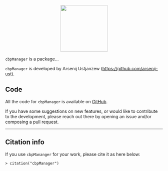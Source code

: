 <div align="center">
<img src="www/logo.png" alt="" width="150" />
</div>

`cbpManager` is a package...

`cbpManager` is developed by Arsenij Ustjanzew (https://github.com/arsenij-ust).

## Code

All the code for `cbpManager` is available on <a href="https://github.com/arsenij-ust/cbpManager" target="_blank">GitHub</a>.

If you have some suggestions on new features, or would like to contribute to the development, please reach out there by opening an issue and/or composing a pull request.

<hr/>

## Citation info

If you use `cbpMananger` for your work, please cite it as here below:

`> citation("cbpManager")`